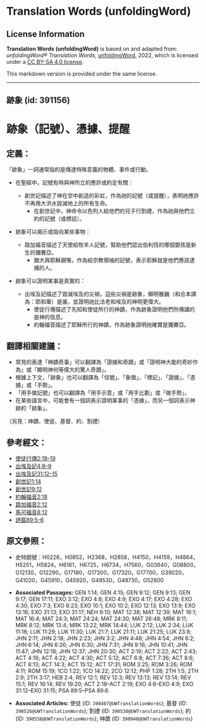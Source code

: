 # Translation Words (unfoldingWord)

## License Information

**Translation Words (unfoldingWord)** is based on and adapted from: _unfoldingWord® Translation Words_, [unfoldingWord](https://unfoldingword.org/utw), 2022, which is licensed under a [CC BY-SA 4.0 license](https://creativecommons.org/licenses/by-sa/4.0/legalcode.en).

This markdown version is provided under the same license.



--------------------------------

## 跡象 (id: 391156)

跡象（記號）、憑據、提醒
============

定義：
---

「跡象」一詞通常指的是傳達特殊意義的物體、事件或行動。

* 在聖經中，記號有時與神所立的應許或約定有關：

    + 創世記描述了神在空中創造的彩虹，作為祂的記號（或提醒），表明祂應許不再用大洪水毀滅地上的所有生命。
        + 在創世記中，神命令以色列人給他們的兒子行割禮，作為祂與他們立約的記號（或標誌）。
* 跡象可以揭示或指向某些事物：

    + 路加福音描述了天使給牧羊人記號，幫助他們認出伯利恆的哪個嬰孩是新生的彌賽亞。
        + 猶大與耶穌親嘴，作為給宗教領袖的記號，表示耶穌就是他們應該逮捕的人。
* 跡象可以證明某事是真實的：

    + 出埃及記描述了毀滅埃及的災禍，這些災禍是跡象，顯明雅巍（和合本譯為：耶和華）是誰，並證明祂比法老和埃及的神明更偉大。
        + 使徒行傳描述了先知和使徒所行的神蹟，作為跡象證明他們所傳講的是神的信息。
        + 約翰福音描述了耶穌所行的神蹟，作為跡象證明祂確實是彌賽亞。

翻譯相關建議：
-------

* 常見的表達「神蹟奇事」可以翻譯為「證據和奇蹟」或「證明神大能的奇妙作為」或「顯明神何等偉大的驚人奇蹟」。
* 根據上下文，「跡象」也可以翻譯為「信號」、「象徵」、「標記」、「證據」、「憑據」或「手勢」。
* 「用手做記號」也可以翻譯為「用手示意」或「用手比劃」或「做手勢」。
* 在某些語言中，可能會有一個詞表示證明某事的「憑據」，而另一個詞表示神跡的「跡象」。

（另見：神蹟、使徒、基督、約、割禮）

參考經文：
-----

* [使徒行傳2:18–19](https://ref.ly/Acts2:18-Acts2:19)
* [出埃及記4:8–9](https://ref.ly/Exod4:8-Exod4:9)
* [出埃及記31:12–15](https://ref.ly/Exod31:12-Exod31:15)
* [創世記1:14](https://ref.ly/Gen1:14)
* [創世記9:12](https://ref.ly/Gen9:12)
* [約翰福音2:18](https://ref.ly/John2:18)
* [路加福音2:12](https://ref.ly/Luke2:12)
* [馬可福音8:12](https://ref.ly/Mark8:12)
* [詩篇89:5–6](https://ref.ly/Ps89:5-Ps89:6)

原文參照：
-----

* 史特朗號：H0226，H0852，H2368，H2858，H4150，H4159，H4864，H5251，H5824，H6161，H6725，H6734，H7560，G03640，G08800，G12130，G12290，G17180，G17300，G17320，G17700，G39020，G41020，G45910，G45920，G49530，G49730，G52800

* **Associated Passages:** GEN 1:14; GEN 4:15; GEN 9:12; GEN 9:13; GEN 9:17; GEN 17:11; EXO 3:12; EXO 4:8; EXO 4:9; EXO 4:17; EXO 4:28; EXO 4:30; EXO 7:3; EXO 8:23; EXO 10:1; EXO 10:2; EXO 12:13; EXO 13:9; EXO 13:16; EXO 31:13; EXO 31:17; NEH 9:10; MAT 12:38; MAT 12:39; MAT 16:1; MAT 16:4; MAT 24:3; MAT 24:24; MAT 24:30; MAT 26:48; MRK 8:11; MRK 8:12; MRK 13:4; MRK 13:22; MRK 14:44; LUK 2:12; LUK 2:34; LUK 11:16; LUK 11:29; LUK 11:30; LUK 21:7; LUK 21:11; LUK 21:25; LUK 23:8; JHN 2:11; JHN 2:18; JHN 2:23; JHN 3:2; JHN 4:48; JHN 4:54; JHN 6:2; JHN 6:14; JHN 6:26; JHN 6:30; JHN 7:31; JHN 9:16; JHN 10:41; JHN 11:47; JHN 12:18; JHN 12:37; JHN 20:30; ACT 2:19; ACT 2:22; ACT 2:43; ACT 4:16; ACT 4:22; ACT 4:30; ACT 5:12; ACT 6:8; ACT 7:36; ACT 8:6; ACT 8:13; ACT 14:3; ACT 15:12; ACT 17:31; ROM 3:25; ROM 3:26; ROM 4:11; ROM 15:19; 1CO 1:22; 1CO 14:22; 2CO 12:12; PHP 1:28; 2TH 1:5; 2TH 2:9; 2TH 3:17; HEB 2:4; REV 12:1; REV 12:3; REV 13:13; REV 13:14; REV 15:1; REV 16:14; REV 19:20; ACT 2:18–ACT 2:19; EXO 4:8–EXO 4:9; EXO 31:12–EXO 31:15; PSA 89:5–PSA 89:6
* **Associated Articles:** 使徒 (ID: `390407@UWTranslationWords`); 基督 (ID: `390526@UWTranslationWords`); 割禮 (ID: `390530@UWTranslationWords`); 約 (ID: `390558@UWTranslationWords`); 神蹟 (ID: `390948@UWTranslationWords`)

